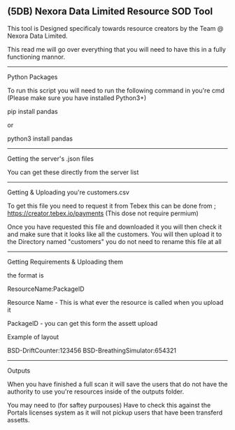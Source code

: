 ## (5DB) Nexora Data Limited Resource SOD Tool

This tool is Designed specificaly towards resource creators by the Team @ Nexora Data Limited. 

This read me will go over everything that you will need to have this in a fully functioning mannor. 

---

Python Packages 

To run this script you will need to run the following command in you're cmd (Please make sure you have installed Python3+)

pip install pandas

or 

python3 install pandas

---

Getting the server's .json files

You can get these directly from the server list

---

Getting & Uploading you're customers.csv

To get this file you need to request it from Tebex this can be done from ; https://creator.tebex.io/payments (This dose not require permium)

Once you have requested this file and downloaded it you will then check it and make sure that it looks like all the customers. You will then upload it to the Directory named "customers" you do not need to rename this file at all

---

Getting Requirements & Uploading them 

the format is 

ResourceName:PackageID

Resource Name - This is what ever the resource is called when you upload it

PackageID - you can get this form the assett upload

Example of layout

BSD-DriftCounter:123456
BSD-BreathingSimulator:654321

---

Outputs 

When you have finished a full scan it will save the users that do not have the authority to use you're resources inside of the outputs folder. 

You may need to (for saftey purpouses) Have to check this against the  Portals licenses system as it will not pickup users that have been transferd assetts.